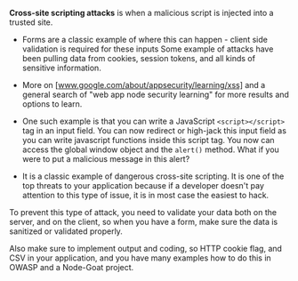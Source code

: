 **Cross-site scripting attacks** is when a malicious script is injected into a trusted site.

- Forms are a classic example of where this can happen - client side validation is required for these inputs 
Some example of attacks have been pulling data from cookies, session tokens, and all kinds of sensitive information. 

- More on  [www.google.com/about/appsecurity/learning/xss] and a general search of
"web app node security learning" for more results and options to learn. 

- One such example is that you can write a JavaScript `<script></script>` tag in an input field. You can now redirect or high-jack this input field as you can write javascript functions inside this script tag. You now can access the global window object  and the ```alert()``` method. What if you were to put a malicious message in this alert?

- It is a classic example of dangerous cross-site scripting. It is one of the top threats to your application because if a developer doesn't pay attention to this type of issue, it is in most case the easiest to hack.

To prevent this type of attack, you need to validate your data both on the server, and on the client, so when you have a form, make sure the data is sanitized or validated properly. 

Also make sure to implement output and coding, so HTTP cookie flag, and CSV in your application, and you have many examples how to do this in OWASP and a Node-Goat project.